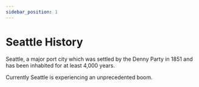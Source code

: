 ```yaml
---
sidebar_position: 1
---
```


# Seattle History

Seattle, a major port city which was settled by the Denny Party in 1851 and has been inhabited for at least 4,000 years.

Currently Seattle is experiencing an unprecedented boom.
